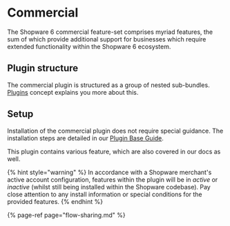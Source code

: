 # Commercial

The Shopware 6 commercial feature-set comprises myriad features, the sum of which provide additional support for businesses which require extended functionality within the Shopware 6 ecosystem.

## Plugin structure

The commercial plugin is structured as a group of nested sub-bundles. [Plugins](../../../concepts/extensions/plugins-concept.md) concept explains you more about this.

## Setup

Installation of the commercial plugin does not require special guidance. The installation steps are detailed in our [Plugin Base Guide](../../../guides/plugins/plugins/plugin-base-guide#install-your-plugin).

This plugin contains various feature, which are also covered in our docs as well.

{% hint style="warning" %}
In accordance with a Shopware merchant's active account configuration, features within the plugin will be in *active* or *inactive* (whilst still being installed within the Shopware codebase). Pay close attention to any install information or special conditions for the provided features.
{% endhint %}

{% page-ref page="flow-sharing.md" %}
